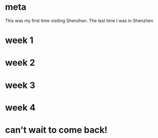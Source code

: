 # meta

This was my first time visiting Shenzhen. The last time I was in Shenzhen

# week 1
# week 2
# week 3
# week 4

# can't wait to come back!
